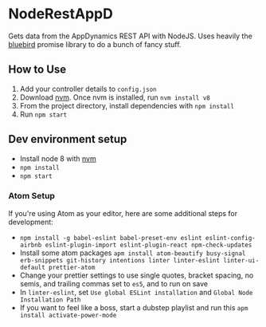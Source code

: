 # NodeRestAppD

Gets data from the AppDynamics REST API with NodeJS. Uses heavily the [bluebird](http://bluebirdjs.com/docs/api-reference.html) promise library to do a bunch of fancy stuff.

## How to Use

1. Add your controller details to `config.json`
1. Download [nvm](https://github.com/creationix/nvm). Once nvm is installed, run `nvm install v8`
1. From the project directory, install dependencies with `npm install`
1. Run `npm start`

## Dev environment setup

* Install node 8 with [nvm](https://github.com/creationix/nvm)
* `npm install`
* `npm start`

### Atom Setup

If you're using Atom as your editor, here are some additional steps for
development:

* `npm install -g babel-eslint babel-preset-env eslint eslint-config-airbnb eslint-plugin-import eslint-plugin-react npm-check-updates`
* Install some atom packages `apm install atom-beautify busy-signal erb-snippets git-history intentions linter linter-eslint linter-ui-default prettier-atom`
* Change your prettier settings to use single quotes, bracket spacing, no semis,
  and trailing commas set to `es5`, and to run on save
* In `linter-eslint`, set `Use global ESLint installation` and `Global Node Installation Path`
* If you want to feel like a boss, start a dubstep playlist and run this `apm install activate-power-mode`
